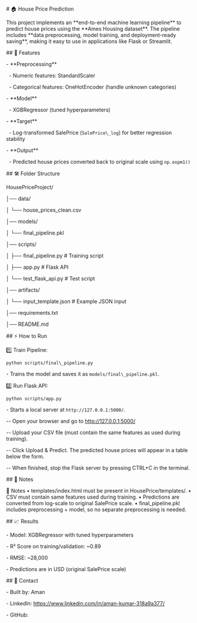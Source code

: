 \# 🏠 House Price Prediction



This project implements an \*\*end-to-end machine learning pipeline\*\* to predict house prices using the \*\*Ames Housing dataset\*\*. The pipeline includes \*\*data preprocessing, model training, and deployment-ready saving\*\*, making it easy to use in applications like Flask or Streamlit.



\## 📌 Features



\- \*\*Preprocessing\*\*

&nbsp; - Numeric features: StandardScaler

&nbsp; - Categorical features: OneHotEncoder (handle unknown categories)

\- \*\*Model\*\*

&nbsp; - XGBRegressor (tuned hyperparameters)

\- \*\*Target\*\*

&nbsp; - Log-transformed SalePrice (`SalePrice\_log`) for better regression stability

\- \*\*Output\*\*

&nbsp; - Predicted house prices converted back to original scale using `np.expm1()`



\## 🛠️ Folder Structure



HousePriceProject/

│── data/

│   └── house\_prices\_clean.csv

│── models/

│   └── final\_pipeline.pkl

│── scripts/

│   ├── final\_pipeline.py       # Training script

│   ├── app.py                  # Flask API

│   └── test\_flask\_api.py       # Test script

│── artifacts/

│   └── input\_template.json     # Example JSON input

│── requirements.txt

│── README.md



\## ⚡ How to Run



1️⃣ Train Pipeline:  

`python scripts/final\_pipeline.py`  

\- Trains the model and saves it as `models/final\_pipeline.pkl`.



2️⃣ Run Flask API:  

`python scripts/app.py`  

\- Starts a local server at `http://127.0.0.1:5000/`.



-- Open your browser and go to http://127.0.0.1:5000/

-- Upload your CSV file (must contain the same features as used during training).

-- Click Upload & Predict. The predicted house prices will appear in a table below the form.

-- When finished, stop the Flask server by pressing CTRL+C in the terminal.


\## 📝 Notes

📝 Notes
	•	templates/index.html must be present in HousePrice/templates/.
	•	CSV must contain same features used during training.
	•	Predictions are converted from log-scale to original SalePrice scale.
	•	final_pipeline.pkl includes preprocessing + model, so no separate preprocessing is needed.



\## 📈 Results



\- Model: XGBRegressor with tuned hyperparameters

\- R² Score on training/validation: ~0.89

\- RMSE: ~28,000

\- Predictions are in USD (original SalePrice scale)



\## 📌 Contact 



\- Built by: Aman  

\- LinkedIn: https://www.linkedin.com/in/aman-kumar-318a9a377/ 

\- GitHub: 


